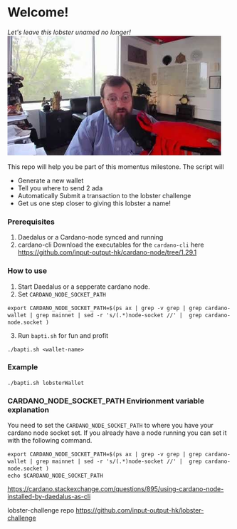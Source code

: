 # Welcome! 

*Let's leave this lobster unamed no longer!*
![Charles and his lobster](lobster.jpg "Charles and his lobster")

This repo will help you be part of this momentus milestone. 
The script will

* Generate a new wallet
* Tell you where to send 2 ada
* Automatically Submit a transaction to the lobster challenge
* Get us one step closer to giving this lobster a name!

### Prerequisites
1. Daedalus or a Cardano-node synced and running
2. cardano-cli
Download the executables for the `cardano-cli` here
https://github.com/input-output-hk/cardano-node/tree/1.29.1

### How to use

1. Start Daedalus or a sepperate cardano node.
2. Set `CARDANO_NODE_SOCKET_PATH`
```
export CARDANO_NODE_SOCKET_PATH=$(ps ax | grep -v grep | grep cardano-wallet | grep mainnet | sed -r 's/(.*)node-socket //' |  grep cardano-node.socket )
```

3. Run `bapti.sh` for fun and profit

```
./bapti.sh <wallet-name>
```

### Example

```
./bapti.sh lobsterWallet
```


### CARDANO_NODE_SOCKET_PATH Envirionment variable explanation

You need to set the `CARDANO_NODE_SOCKET_PATH` to where you have your cardano node socket set. 
If you already have a node running you can set it with the following command. 

```
export CARDANO_NODE_SOCKET_PATH=$(ps ax | grep -v grep | grep cardano-wallet | grep mainnet | sed -r 's/(.*)node-socket //' |  grep cardano-node.socket )
echo $CARDANO_NODE_SOCKET_PATH
```

https://cardano.stackexchange.com/questions/895/using-cardano-node-installed-by-daedalus-as-cli



lobster-challenge repo
https://github.com/input-output-hk/lobster-challenge
